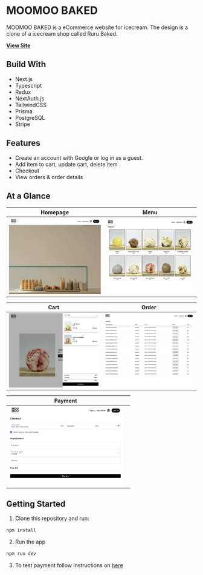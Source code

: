 # MOOMOO BAKED

MOOMOO BAKED is a eCommerce website for icecream. The design is a clone of a icecream shop called Ruru Baked.

**[View Site](https://moomoobaked.vercel.app)**

## Build With

- Next.js
- Typescript
- Redux
- NextAuth.js
- TailwindCSS
- Prisma
- PostgreSQL
- Stripe

## Features

- Create an account with Google or log in as a guest.
- Add item to cart, update cart, delete item
- Checkout
- View orders & order details

## At a Glance

|                     Homepage                     |                       Menu                       |
| :----------------------------------------------: | :----------------------------------------------: |
| <img src="/public/images/moo-1.png" width="300"> | <img src="/public/images/moo-2.png" width="300"> |

|                       Cart                       |                      Order                       |
| :----------------------------------------------: | :----------------------------------------------: |
| <img src="/public/images/moo-4.png" width="300"> | <img src="/public/images/moo-5.png" width="300"> |

|                     Payment                      |     |
| :----------------------------------------------: | :-: |
| <img src="/public/images/moo-6.png" width="300"> |     |

## Getting Started

1. Clone this repository and run:

```bash
npm install
```

2. Run the app

```bash
npm run dev
```

3. To test payment follow instructions on [here](https://stripe.com/docs/testing)
